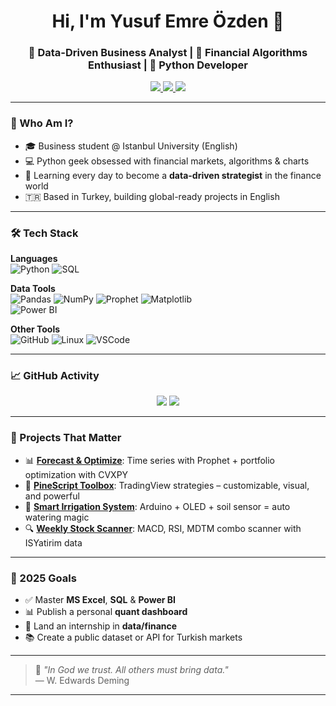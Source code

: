 <h1 align="center">Hi, I'm Yusuf Emre Özden 👋</h1>
<h3 align="center">🚀 Data-Driven Business Analyst | 🧠 Financial Algorithms Enthusiast | 🐍 Python Developer</h3>

<p align="center">
  <a href="https://linkedin.com/in/yusufemreozden" target="_blank">
    <img src="https://img.shields.io/badge/LinkedIn-0077B5?style=flat&logo=linkedin&logoColor=white" />
  </a>
  <a href="mailto:info@yusufemreozden.com" target="_blank">
    <img src="https://img.shields.io/badge/Email-info@yusufemreozden.com-D14836?style=flat&logo=gmail&logoColor=white" />
  </a>
  <a href="https://twitter.com/yusufemreozden" target="_blank">
    <img src="https://img.shields.io/badge/Twitter-1DA1F2?style=flat&logo=twitter&logoColor=white" />
  </a>
</p>

---

### 🧭 Who Am I?

- 🎓 Business student @ Istanbul University (English)  
- 💻 Python geek obsessed with financial markets, algorithms & charts  
- 🧠 Learning every day to become a **data-driven strategist** in the finance world  
- 🇹🇷 Based in Turkey, building global-ready projects in English

---

### 🛠️ Tech Stack

**Languages**  
![Python](https://img.shields.io/badge/-Python-3776AB?style=flat&logo=python&logoColor=white) 
![SQL](https://img.shields.io/badge/-SQL-4479A1?style=flat&logo=mysql&logoColor=white)  

**Data Tools**  
![Pandas](https://img.shields.io/badge/-Pandas-150458?style=flat&logo=pandas&logoColor=white)
![NumPy](https://img.shields.io/badge/-NumPy-013243?style=flat&logo=numpy&logoColor=white)
![Prophet](https://img.shields.io/badge/-Prophet-212121?style=flat)
![Matplotlib](https://img.shields.io/badge/-Matplotlib-008080?style=flat)  
![Power BI](https://img.shields.io/badge/-PowerBI-F2C811?style=flat&logo=powerbi&logoColor=black)

**Other Tools**  
![GitHub](https://img.shields.io/badge/-GitHub-181717?style=flat&logo=github&logoColor=white)
![Linux](https://img.shields.io/badge/-Linux-FCC624?style=flat&logo=linux&logoColor=black)
![VSCode](https://img.shields.io/badge/-VSCode-007ACC?style=flat&logo=visual-studio-code&logoColor=white)

---

### 📈 GitHub Activity

<p align="center">
  <img src="https://github-readme-stats.vercel.app/api?username=yusufemreozden&show_icons=true&hide=prs&theme=default" />
  <img src="https://github-readme-stats.vercel.app/api/top-langs/?username=yusufemreozden&layout=compact" />
</p>

---

### 🧠 Projects That Matter

- 📊 [**Forecast & Optimize**](https://github.com/yusufemreozden/forecast-optimize): Time series with Prophet + portfolio optimization with CVXPY  
- 🧪 [**PineScript Toolbox**](https://github.com/yusufemreozden/pinescript-toolbox): TradingView strategies – customizable, visual, and powerful  
- 🌿 [**Smart Irrigation System**](https://github.com/yusufemreozden/smart-irrigation-system): Arduino + OLED + soil sensor = auto watering magic  
- 🔍 [**Weekly Stock Scanner**](https://github.com/yusufemreozden/weekly-stock-screener): MACD, RSI, MDTM combo scanner with ISYatirim data

---

### 🚀 2025 Goals

- ✅ Master **MS Excel**, **SQL** & **Power BI**  
- 📊 Publish a personal **quant dashboard**  
- 💼 Land an internship in **data/finance**  
- 📚 Create a public dataset or API for Turkish markets

---

> 💬 _"In God we trust. All others must bring data."_  
> — W. Edwards Deming

---

